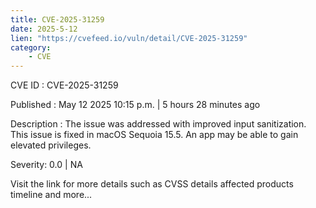 ```yaml
---
title: CVE-2025-31259
date: 2025-5-12
lien: "https://cvefeed.io/vuln/detail/CVE-2025-31259"
category:
    - CVE
---
```


CVE ID : CVE-2025-31259

Published :  May 12
2025
10:15 p.m. | 5 hours
28 minutes ago

Description : The issue was addressed with improved input sanitization. This issue is fixed in macOS Sequoia 15.5. An app may be able to gain elevated privileges.

Severity: 0.0 | NA

Visit the link for more details
such as CVSS details
affected products
timeline
and more...
